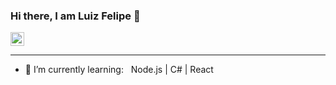 ### Hi there, I am Luiz Felipe 👋

<a target="_blank" href="https://www.linkedin.com/in/luiz-felipe-da-silva/">
  <img  alt="LinkdeIN" width="22px" src="https://cdn.jsdelivr.net/npm/simple-icons@v3/icons/linkedin.svg" />
</a>

<hr>

<!--
**luizfelipedasilva678/luizfelipedasilva678** is a ✨ _special_ ✨ repository because its `README.md` (this file) appears on your GitHub profile.
-->

- :book: I’m currently learning: &#160; Node.js | C# | React
